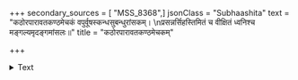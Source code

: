+++
secondary_sources = [ "MSS_8368",]
jsonClass = "Subhaashita"
text = "कठोरपारावतकण्ठमेचकं वपुर्वूषस्कन्धसुबन्धुरांसकम्।  \nप्रसन्नर्सिहस्तिमितं च वीक्षितं ध्वनिश्च मङ्गल्यमृदङ्गमांसलः॥"
title = "कठोरपारावतकण्ठमेचकम्"

+++

<details><summary>Text</summary>

कठोरपारावतकण्ठमेचकं वपुर्वूषस्कन्धसुबन्धुरांसकम्।  
प्रसन्नर्सिहस्तिमितं च वीक्षितं ध्वनिश्च मङ्गल्यमृदङ्गमांसलः॥
</details>
